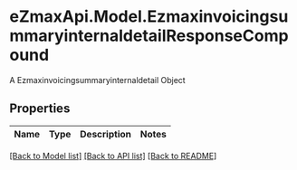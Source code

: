 # eZmaxApi.Model.EzmaxinvoicingsummaryinternaldetailResponseCompound
A Ezmaxinvoicingsummaryinternaldetail Object

## Properties

Name | Type | Description | Notes
------------ | ------------- | ------------- | -------------

[[Back to Model list]](../README.md#documentation-for-models) [[Back to API list]](../README.md#documentation-for-api-endpoints) [[Back to README]](../README.md)

